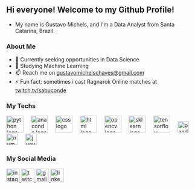 ## Hi everyone! Welcome to my Github Profile!

- My name is Gustavo Michels, and I'm a Data Analyst from Santa Catarina, Brazil.

### About Me

- 🔭 Currently seeking opportunities in Data Science
- 🌱 Studying Machine Learning
- 📫 Reach me on gustavomichelschaves@gmail.com
- ⚡ Fun fact: sometimes i cast Ragnarok Online matches at [twitch.tv/sabuconde](https://twitch.tv/sabuconde)

### My Techs

<div align="left">
  <img src="https://skillicons.dev/icons?i=python" height="45" alt="python logo"  />
  <img width="12" />
  <img src="https://skillicons.dev/icons?i=anaconda" height="45" alt="anaconda logo"  />
  <img width="12" />
  <img src="https://skillicons.dev/icons?i=css" height="45" alt="css logo"  />
  <img width="12" />
  <img src="https://skillicons.dev/icons?i=html" height="45" alt="html logo"  />
  <img width="12" />
  <img src="https://skillicons.dev/icons?i=opencv" height="45" alt="opencv logo"  />
  <img width="12" />
  <img src="https://skillicons.dev/icons?i=sklearn" height="45" alt="sklearn logo"  />
  <img width="12" />
  <img src="https://skillicons.dev/icons?i=tensorflow" height="45" alt="tensorflow logo"  />
  <img width="12" />
  <img src="https://cdn.jsdelivr.net/gh/devicons/devicon/icons/pandas/pandas-original.svg" height="30" alt="pandas logo"  />
  <img width="12" />
  <img src="https://cdn.jsdelivr.net/gh/devicons/devicon/icons/numpy/numpy-original.svg" height="30" alt="numpy logo"  />
  <img width="12" />
  <img src="https://cdn.jsdelivr.net/gh/devicons/devicon/icons/jupyter/jupyter-original.svg" height="30" alt="jupyter logo"  />
</div>

### My Social Media

<div align="left">
  <a href="https://www.instagram.com/gmichelschaves/" target="_blank">
    <img src="https://img.shields.io/static/v1?message=Instagram&logo=instagram&label=&color=E4405F&logoColor=white&labelColor=&style=for-the-badge" height="35" alt="instagram logo"  />
  </a>
  <a href="https://www.twitch.tv/sabuconde" target="_blank">
    <img src="https://img.shields.io/static/v1?message=Twitch&logo=twitch&label=&color=9146FF&logoColor=white&labelColor=&style=for-the-badge" height="35" alt="twitch logo"  />
  </a>
  <a href="mailto:gustavomichelschaves@gmail.com" target="_blank">
    <img src="https://img.shields.io/static/v1?message=Gmail&logo=gmail&label=&color=D14836&logoColor=white&labelColor=&style=for-the-badge" height="35" alt="gmail logo"  />
  </a>
  <a href="https://www.linkedin.com/in/gustavo-michels/" target="_blank">
    <img src="https://img.shields.io/static/v1?message=LinkedIn&logo=linkedin&label=&color=0077B5&logoColor=white&labelColor=&style=for-the-badge" height="35" alt="linkedin logo"  />
  </a>
</div>

###



###

